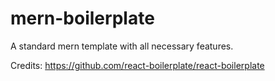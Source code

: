 # mern-boilerplate
A standard mern template with all necessary features. 

Credits:
https://github.com/react-boilerplate/react-boilerplate
